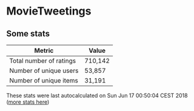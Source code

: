 # MovieTweetings
## Some stats

Metric | Value
--- | ---
Total number of ratings                 | 710,142
Number of unique users                  | 53,857
Number of unique items                  | 31,191
These stats were last autocalculated on Sun Jun 17 00:50:04 CEST 2018  ([more stats here](./stats.md))

